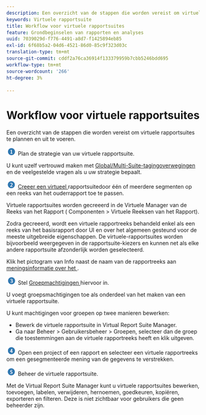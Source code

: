 ```yaml
---
description: Een overzicht van de stappen die worden vereist om virtuele rapportsuites te plannen en uit te voeren.
keywords: Virtuele rapportsuite
title: Workflow voor virtuele rapportsuites
feature: Grondbeginselen van rapporten en analyses
uuid: 7039029d-f776-4491-a8d7-f1425894eb85
exl-id: 6f68b5a2-04d6-4521-86d0-85c9f323d03c
translation-type: tm+mt
source-git-commit: cddf2a76ca36914f133379959b7cbb5246bdd695
workflow-type: tm+mt
source-wordcount: '266'
ht-degree: 3%

---
```


# Workflow voor virtuele rapportsuites

Een overzicht van de stappen die worden vereist om virtuele rapportsuites te plannen en uit te voeren.

![](assets/step1_icon.png) Plan de strategie van uw virtuele rapportsuite.

U kunt uzelf vertrouwd maken met [Global/Multi-Suite-tagingoverwegingen](/help/components/vrs/vrs-considerations.md) en de veelgestelde vragen als u uw strategie bepaalt.

![](assets/step2_icon.png) [Creeer een virtueel ](/help/components/vrs/c-workflow-vrs/vrs-create.md) rapportsuitedoor één of meerdere segmenten op een reeks van het ouderrapport toe te passen.

Virtuele rapportsuites worden gecreeerd in de Virtuele Manager van de Reeks van het Rapport ( Componenten > Virtuele Reeksen van het Rapport).

Zodra gecreeerd, wordt een virtuele rapportreeks behandeld enkel als een reeks van het basisrapport door UI en over het algemeen gesteund voor de meeste uitgebreide eigenschappen. De virtuele-rapportsuites worden bijvoorbeeld weergegeven in de rapportsuite-kiezers en kunnen net als elke andere rapportsuite afzonderlijk worden geselecteerd.

Klik het pictogram van Info naast de naam van de rapportreeks aan [meningsinformatie over het ](/help/components/vrs/c-workflow-vrs/vrs-view.md).

![](assets/step3_icon.png) Stel  [Groepmachtigingen ](/help/components/vrs/c-workflow-vrs/vrs-create.md) hiervoor in.

U voegt groepsmachtigingen toe als onderdeel van het maken van een virtuele rapportsuite.

U kunt machtigingen voor groepen op twee manieren bewerken:

* Bewerk de virtuele rapportsuite in Virtual Report Suite Manager.
* Ga naar Beheer > Gebruikersbeheer > Groepen, selecteer dan de groep die toestemmingen aan de virtuele rapportreeks heeft en klik uitgeven.

![](assets/step4_icon.png) Open een project of een rapport en selecteer een virtuele rapportreeks om een gesegmenteerde mening van de gegevens te verstrekken.

![](assets/step5_icon.png) [](/help/components/vrs/c-workflow-vrs/vrs-manage.md) Beheer de virtuele rapportsuite.

Met de Virtual Report Suite Manager kunt u virtuele rapportsuites bewerken, toevoegen, labelen, verwijderen, hernoemen, goedkeuren, kopiëren, exporteren en filteren. Deze is niet zichtbaar voor gebruikers die geen beheerder zijn.
